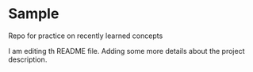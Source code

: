 # Sample
Repo for practice on recently learned concepts 

I am editing th README file. Adding some more details about the project description.
